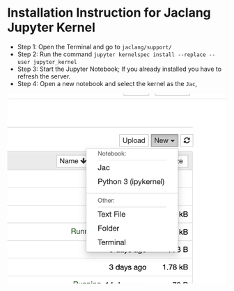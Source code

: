 # Installation Instruction for Jaclang Jupyter Kernel

- Step 1: Open the Terminal and go to `jaclang/support/`
- Step 2: Run the command `jupyter kernelspec install --replace --user jupyter_kernel`
- Step 3: Start the Jupyter Notebook; If you already installed you have to refresh the server.
- Step 4: Open a new notebook and select the kernel as the `Jac`,

![Alt Text](start_image.png)